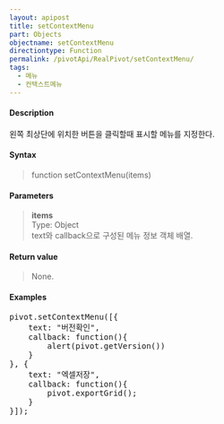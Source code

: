 ```yaml
---
layout: apipost
title: setContextMenu
part: Objects
objectname: setContextMenu
directiontype: Function
permalink: /pivotApi/RealPivot/setContextMenu/
tags:
  - 메뉴
  - 컨택스트메뉴
---
```



#### Description

 왼쪽 최상단에 위치한 버튼을 클릭할때 표시할 메뉴를 지정한다.   

#### Syntax

> function setContextMenu(items)

#### Parameters

> **items**  
> Type: Object  
> text와 callback으로 구성된 메뉴 정보 객체 배열.  

#### Return value

> None.

#### Examples 

<pre class="prettyprint">
pivot.setContextMenu([{
	text: "버전확인",
	callback: function(){
		alert(pivot.getVersion())
	}
}, {
	text: "엑셀저장",
	callback: function(){
		pivot.exportGrid();
	} 
}]);
</pre>

